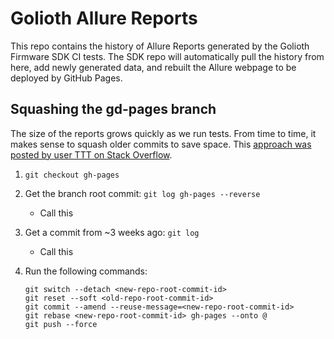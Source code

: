 # Golioth Allure Reports

This repo contains the history of Allure Reports generated by the Golioth
Firmware SDK CI tests. The SDK repo will automatically pull the history from
here, add newly generated data, and rebuilt the Allure webpage to be deployed
by GitHub Pages.

## Squashing the gd-pages branch

The size of the reports grows quickly as we run tests. From time to time, it
makes sense to squash older commits to save space. This [approach was posted by
user TTT on Stack Overflow](https://stackoverflow.com/a/73000056).

1. `git checkout gh-pages`
2. Get the branch root commit: `git log gh-pages --reverse`
    - Call this <old-repo-root-commit-id>
3. Get a commit from ~3 weeks ago: `git log`
    - Call this <new-repo-root-commit-id>
4. Run the following commands:

    ```
    git switch --detach <new-repo-root-commit-id>
    git reset --soft <old-repo-root-commit-id>
    git commit --amend --reuse-message=<new-repo-root-commit-id>
    git rebase <new-repo-root-commit-id> gh-pages --onto @
    git push --force
    ```
